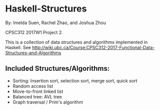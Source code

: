 # Haskell-Structures
By: Imelda Suen, Rachel Zhao, and Joshua Zhou

CPSC312 2017W1 Project 2.

This is a collection of data structures and algorithms implemented in Haskell. See http://wiki.ubc.ca/Course:CPSC312-2017-Functional-Data-Structures-and-Algorithms

## Included Structures/Algorithms:
- Sorting: Insertion sort, selection sort, merge sort, quick sort
- Random access list
- Move-to-front linked list
- Balanced tree: AVL tree
- Graph traversal / Prim's algorithm
